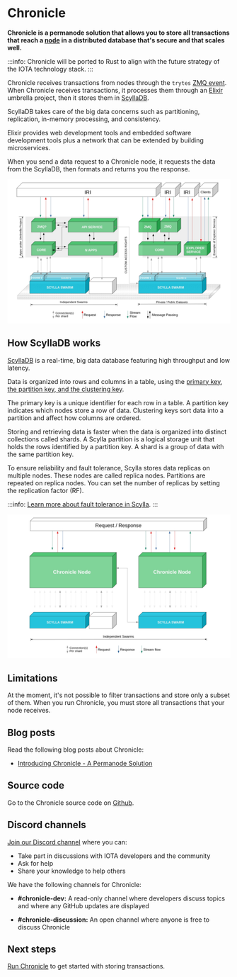 # Chronicle

**Chronicle is a permanode solution that allows you to store all transactions that reach a [node](root://iri/1.0/overview.md) in a distributed database that's secure and that scales well.**

:::info:
Chronicle will be ported to Rust to align with the future strategy of the IOTA technology stack.
:::

Chronicle receives transactions from nodes through the `trytes` [ZMQ event](root://iri/1.0/references/zmq-events.md). When Chronicle receives transactions, it processes them through an [Elixir](https://elixir-lang.org/) umbrella project, then it stores them in [ScyllaDB](https://www.scylladb.com/).

ScyllaDB takes care of the big data concerns such as partitioning, replication, in-memory processing, and consistency.

Elixir provides web development tools and embedded software development tools plus a network that can be extended by building microservices.

When you send a data request to a Chronicle node, it requests the data from the ScyllaDB, then formats and returns you the response.

![Chronicle architecture](../images/architecture.png)

## How ScyllaDB works

[ScyllaDB](https://docs.scylladb.com/using-scylla/) is a real-time, big data database featuring high throughput and low latency.

Data is organized into rows and columns in a table, using the [primary key, the partition key, and the clustering key](http://sudotutorials.com/how-to-guides/cassandra/cassandra-primary-key-cluster-key-partition-key.html).

The primary key is a unique identifier for each row in a table. A partition key indicates which nodes store a row of data. Clustering keys sort data into a partition and affect how columns are ordered.

Storing and retrieving data is faster when the data is organized into distinct collections called shards. A Scylla partition is a logical storage unit that holds the rows identified by a partition key. A shard is a group of data with the same partition key. 

To ensure reliability and fault tolerance, Scylla stores data replicas on multiple nodes. These nodes are called replica nodes. Partitions are repeated on replica nodes. You can set the number of replicas by setting the replication factor (RF).

:::info:
[Learn more about fault tolerance in Scylla](https://docs.scylladb.com/architecture/architecture-fault-tolerance/).
:::

![Data flow in Chronicle](../images/dataflow.png)

## Limitations

At the moment, it's not possible to filter transactions and store only a subset of them. When you run Chronicle, you must store all transactions that your node receives.

## Blog posts

Read the following blog posts about Chronicle:

- [Introducing Chronicle - A Permanode Solution](https://blog.iota.org/introducing-chronicle-a-permanode-solution-8e506a2e0813)

## Source code

Go to the Chronicle source code on [Github](https://github.com/iotaledger/chronicle).

## Discord channels

[Join our Discord channel](https://discord.iota.org) where you can:

- Take part in discussions with IOTA developers and the community
- Ask for help
- Share your knowledge to help others

We have the following channels for Chronicle:

- **#chronicle-dev:** A read-only channel where developers discuss topics and where any GitHub updates are displayed

- **#chronicle-discussion:** An open channel where anyone is free to discuss Chronicle

## Next steps

[Run Chronicle](../how-to-guides/get-started.md) to get started with storing transactions.
